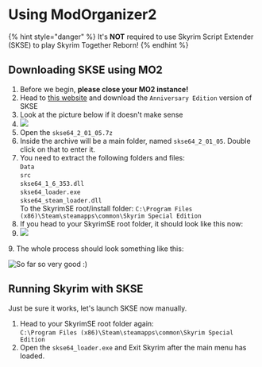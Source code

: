 # Using ModOrganizer2

{% hint style="danger" %}
It's **NOT** required to use Skyrim Script Extender (SKSE) to play Skyrim Together Reborn!
{% endhint %}

## Downloading SKSE using MO2

1. Before we begin, **please close your MO2 instance!**
2. Head to [this website](https://skse.silverlock.org/) and download the `Anniversary Edition` version of SKSE
3. Look at the picture below if it doesn't make sense
4. ![](https://i.imgur.com/I0BXsRY.png)
5. Open the `skse64_2_01_05.7z`
6. Inside the archive will be a main folder, named `skse64_2_01_05`. Double click on that to enter it.
7. You need to extract the following folders and files:\
   `Data`\
   `src`\
   `skse64_1_6_353.dll`\
   `skse64_loader.exe`\
   `skse64_steam_loader.dll`\
   To the SkyrimSE root/install folder: `C:\Program Files (x86)\Steam\steamapps\common\Skyrim Special Edition`
8. If you head to your SkyrimSE root folder, it should look like this now:
9. ![](https://i.imgur.com/3LcQvBg.png)

9\. The whole process should look something like this:

![So far so very good :)](https://i.imgur.com/IxYeITd.gif)

## Running Skyrim with SKSE

Just be sure it works, let's launch SKSE now manually.

1. Head to your SkyrimSE root folder again:\
   `C:\Program Files (x86)\Steam\steamapps\common\Skyrim Special Edition`
2. Open the `skse64_loader.exe` and Exit Skyrim after the main menu has loaded.
